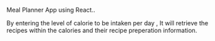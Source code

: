 Meal Planner App using React..

By entering the level of calorie to be intaken per day , It will retrieve the recipes within the calories and their recipe preperation information.
